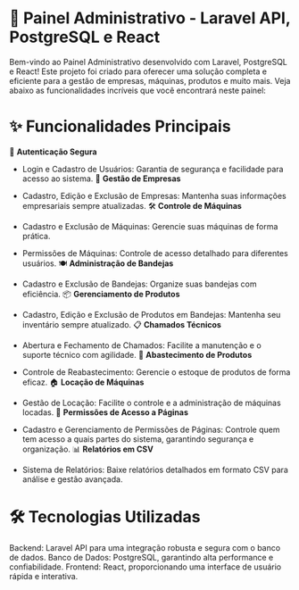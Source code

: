 # 🚀 Painel Administrativo - Laravel API, PostgreSQL e React
Bem-vindo ao Painel Administrativo desenvolvido com Laravel, PostgreSQL e React! Este projeto foi criado para oferecer uma solução completa e eficiente para a gestão de empresas, máquinas, produtos e muito mais. Veja abaixo as funcionalidades incríveis que você encontrará neste painel:

# ✨ Funcionalidades Principais
🔐 **Autenticação Segura**

- Login e Cadastro de Usuários: Garantia de segurança e facilidade para acesso ao sistema.
🏢 **Gestão de Empresas**

- Cadastro, Edição e Exclusão de Empresas: Mantenha suas informações empresariais sempre atualizadas.
🛠️ **Controle de Máquinas**

- Cadastro e Exclusão de Máquinas: Gerencie suas máquinas de forma prática.
- Permissões de Máquinas: Controle de acesso detalhado para diferentes usuários.
🍽️ **Administração de Bandejas**

- Cadastro e Exclusão de Bandejas: Organize suas bandejas com eficiência.
📦 **Gerenciamento de Produtos**

- Cadastro, Edição e Exclusão de Produtos em Bandejas: Mantenha seu inventário sempre atualizado.
📋 **Chamados Técnicos**

- Abertura e Fechamento de Chamados: Facilite a manutenção e o suporte técnico com agilidade.
🔄 **Abastecimento de Produtos**

- Controle de Reabastecimento: Gerencie o estoque de produtos de forma eficaz.
🏠 **Locação de Máquinas**

- Gestão de Locação: Facilite o controle e a administração de máquinas locadas.
📄 **Permissões de Acesso a Páginas**

- Cadastro e Gerenciamento de Permissões de Páginas: Controle quem tem acesso a quais partes do sistema, garantindo segurança e organização.
📊 **Relatórios em CSV**

- Sistema de Relatórios: Baixe relatórios detalhados em formato CSV para análise e gestão avançada.
# 🛠️ Tecnologias Utilizadas
Backend: Laravel API para uma integração robusta e segura com o banco de dados.
Banco de Dados: PostgreSQL, garantindo alta performance e confiabilidade.
Frontend: React, proporcionando uma interface de usuário rápida e interativa.
 
